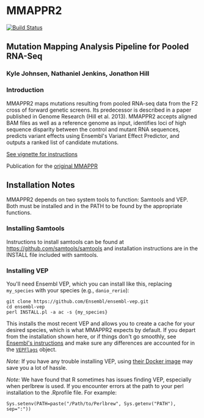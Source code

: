 # MMAPPR2
[![Build Status](https://travis-ci.org/kjohnsen/MMAPPR2.svg?branch=master)](https://travis-ci.org/kjohnsen/MMAPPR2)

## Mutation Mapping Analysis Pipeline for Pooled RNA-Seq
### Kyle Johnsen, Nathaniel Jenkins, Jonathon Hill

### Introduction
MMAPPR2 maps mutations resulting from pooled RNA-seq data from the F2
cross of forward genetic screens. Its predecessor is described in a paper published
in Genome Research (Hill et al. 2013). MMAPPR2 accepts aligned BAM files as well as
a reference genome as input, identifies loci of high sequence disparity between the
control and mutant RNA sequences, predicts variant effects using Ensembl's Variant
Effect Predictor, and outputs a ranked list of candidate mutations.

[See vignette for instructions](vignettes/MMAPPR2.Rmd)

Publication for the [original MMAPPR](http://genome.cshlp.org/content/23/4/687.full.pdf)

## Installation Notes
MMAPPR2 depends on two system tools to function: Samtools and VEP. Both must be installed and in the PATH to be found by the appropriate functions.

### Installing Samtools
Instructions to install samtools can be found at https://github.com/samtools/samtools and installation instructions are in the INSTALL file included with samtools.

### Installing VEP
You'll need Ensembl VEP, which you can install like this, replacing `my_species` with your species (e.g., `danio_rerio`):

    git clone https://github.com/Ensembl/ensembl-vep.git
    cd ensembl-vep
    perl INSTALL.pl -a ac -s {my_species}

This installs the most recent VEP and allows you to create a cache for your desired species, which is what MMAPPR2 expects by default.
If you depart from the installation shown here, or if things don't go smoothly, see [Ensembl's instructions](http://www.ensembl.org/info/docs/tools/vep/script/vep_download.html#installer)
and make sure any differences are accounted for in the
[`VEPFlags`](#configure-vepflags-object) object.

*Note:* If you have any trouble installing VEP, using
[their Docker image](http://www.ensembl.org/info/docs/tools/vep/script/vep_download.html#docker)
may save you a lot of hassle.

*Note:* We have found that R sometimes has issues finding VEP, especially when perlbrew is used. If you encounter errors at the path to your perl installation to the .Rprofile file. For example:

    Sys.setenv(PATH=paste("/Path/to/Perlbrew", Sys.getenv("PATH"), sep=":"))
